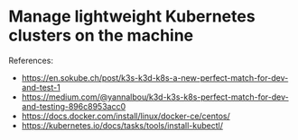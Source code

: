 # Manage lightweight Kubernetes clusters on the machine

References:
- https://en.sokube.ch/post/k3s-k3d-k8s-a-new-perfect-match-for-dev-and-test-1
- https://medium.com/@yannalbou/k3d-k3s-k8s-perfect-match-for-dev-and-testing-896c8953acc0
- https://docs.docker.com/install/linux/docker-ce/centos/
- https://kubernetes.io/docs/tasks/tools/install-kubectl/
